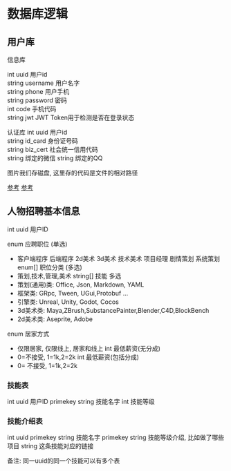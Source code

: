 # 数据库逻辑

## 用户库

信息库

int uuid 用户id  
string username 用户名字    
string phone 用户手机  
string password 密码  
int code 手机代码  
string jwt JWT Token用于检测是否在登录状态  

认证库
int uuid 用户id  
string id_card 身份证号码  
string biz_cert 社会统一信用代码  
string 绑定的微信
string 绑定的QQ

图片我们存磁盘, 这里存的代码是文件的相对路径    

[参考](https://blog.csdn.net/weixin_51351637/article/details/130188499)
[参考](https://blog.csdn.net/qq_38431321/article/details/122259066)

## 人物招聘基本信息

int uuid 用户ID

enum 应聘职位 (单选)
- 客户端程序 后端程序 2d美术 3d美术 技术美术 项目经理 剧情策划 系统策划
enum[] 职位分类 (多选)
- 策划,技术,管理,美术
string[] 技能 多选
- 策划(通用)类: Office, Json, Markdown, YAML
- 框架类: GRpc, Tween, UGui,Protobuf ...
- 引擎类: Unreal, Unity, Godot, Cocos
- 3d美术类: Maya,ZBrush,SubstancePainter,Blender,C4D,BlockBench
- 2d美术类: Aseprite, Adobe

enum 居家方式
- 仅限居家, 仅限线上, 居家和线上
int 最低薪资(无分成)
- 0=不接受, 1=1k,2=2k
int 最低薪资(包括分成)
- 0= 不接受, 1=1k,2=2k

### 技能表

int uuid 用户ID primekey
string 技能名字
int 技能等级

### 技能介绍表
int uuid primekey
string 技能名字 primekey
string 技能等级介绍, 比如做了哪些项目
string 这条技能对应的链接

备注: 同一uuid的同一个技能可以有多个表